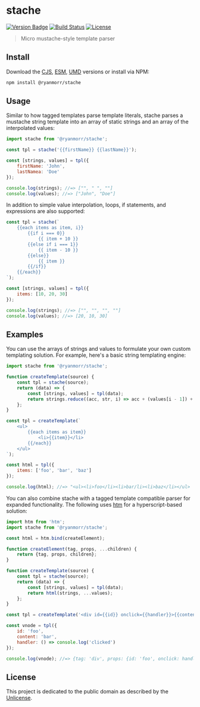 # stache

[![Version Badge][version-image]][project-url]
[![Build Status][build-image]][build-url]
[![License][license-image]][license-url]

> Micro mustache-style template parser

## Install

Download the [CJS](https://github.com/ryanmorr/stache/raw/master/dist/stache.cjs.js), [ESM](https://github.com/ryanmorr/stache/raw/master/dist/stache.esm.js), [UMD](https://github.com/ryanmorr/stache/raw/master/dist/stache.umd.js) versions or install via NPM:

``` sh
npm install @ryanmorr/stache
```

## Usage

Similar to how tagged templates parse template literals, stache parses a mustache string template into an array of static strings and an array of the interpolated values:

``` javascript
import stache from '@ryanmorr/stache';

const tpl = stache('{{firstName}} {{lastName}}');

const [strings, values] = tpl({
    firstName: 'John',
    lastNamea: 'Doe'
});

console.log(strings); //=> ["", " ", ""]
console.log(values); //=> ["John", "Doe"]
```

In addition to simple value interpolation, loops, if statements, and expressions are also supported:

``` javascript
const tpl = stache(`
    {{each items as item, i}}
        {{if i === 0}}
            {{ item + 10 }}
        {{else if i === 1}}
            {{ item - 10 }}
        {{else}}
            {{ item }}
        {{/if}}
    {{/each}}
`);

const [strings, values] = tpl({
    items: [10, 20, 30]
});

console.log(strings); //=> ["", "", "", ""]
console.log(values); //=> [20, 10, 30]
```

## Examples

You can use the arrays of strings and values to formulate your own custom templating solution. For example, here's a basic string templating engine:

``` javascript
import stache from '@ryanmorr/stache';

function createTemplate(source) {
    const tpl = stache(source);
    return (data) => {
        const [strings, values] = tpl(data);
        return strings.reduce((acc, str, i) => acc + (values[i - 1]) + str);
    };
}

const tpl = createTemplate(`
    <ul>
        {{each items as item}}
            <li>{{item}}</li>
        {{/each}}
    </ul>
`);

const html = tpl({
    items: ['foo', 'bar', 'baz']
});

console.log(html); //=> "<ul><li>foo</li><li>bar/li><li>baz</li></ul>
```

You can also combine stache with a tagged template compatible parser for expanded functionality. The following uses [htm](https://github.com/developit/htm) for a hyperscript-based solution:

``` javascript
import htm from 'htm';
import stache from '@ryanmorr/stache';

const html = htm.bind(createElement);

function createElement(tag, props, ...children) {
    return {tag, props, children};
}

function createTemplate(source) {
    const tpl = stache(source);
    return (data) => {
        const [strings, values] = tpl(data);
        return html(strings, ...values);
    };
}

const tpl = createTemplate('<div id={{id}} onclick={{handler}}>{{content}}</div>');

const vnode = tpl({
    id: 'foo',
    content: 'bar',
    handler: () => console.log('clicked')
});

console.log(vnode); //=> {tag: 'div', props: {id: 'foo', onclick: handler}, children: ['bar']}
```

## License

This project is dedicated to the public domain as described by the [Unlicense](http://unlicense.org/).

[project-url]: https://github.com/ryanmorr/stache
[version-image]: https://badge.fury.io/gh/ryanmorr%2Fstache.svg
[build-url]: https://travis-ci.org/ryanmorr/stache
[build-image]: https://travis-ci.org/ryanmorr/stache.svg
[license-image]: https://img.shields.io/badge/license-Unlicense-blue.svg
[license-url]: UNLICENSE